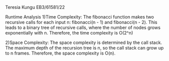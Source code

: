 Teresia Kungu EB3/61581/22

Runtime Analysis
1)Time Complexity:
The fibonacci function makes two recursive calls for each input n:
fibonacci(n - 1) and fibonacci(n - 2).
This leads to a binary tree of recursive calls, where the number of nodes grows exponentially with n.
Therefore, the time complexity is O(2^n)

2)Space Complexity:
The space complexity is determined by the call stack.
The maximum depth of the recursion tree is n, so the call stack can grow up to n frames.
Therefore, the space complexity is O(n).
